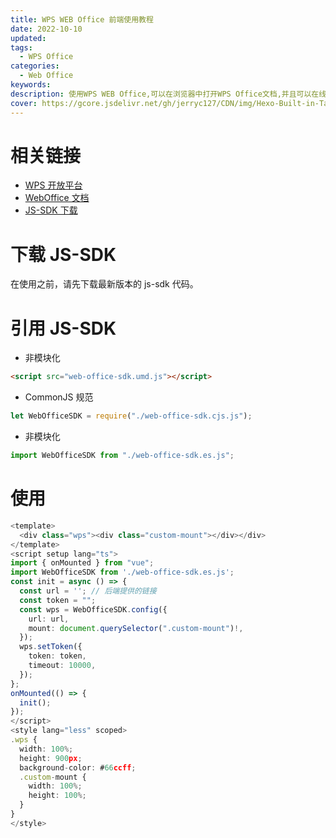 ```yaml
---
title: WPS WEB Office 前端使用教程
date: 2022-10-10
updated:
tags:
  - WPS Office
categories:
  - Web Office
keywords:
description: 使用WPS WEB Office,可以在浏览器中打开WPS Office文档,并且可以在线编辑,保存,打印等操作,本文将介绍如何在前端使用WPS WEB Office.
cover: https://gcore.jsdelivr.net/gh/jerryc127/CDN/img/Hexo-Built-in-Tag-Plugins-COVER.png
---
```


# 相关链接

- [WPS 开放平台](https://open.wps.cn/)
- [WebOffice 文档](https://wwo.wps.cn/docs/)
- [JS-SDK 下载](https://wwo.wps.cn/docs/update-log/jssdk/)

# 下载 JS-SDK

在使用之前，请先下载最新版本的 js-sdk 代码。

# 引用 JS-SDK

- 非模块化

```html
<script src="web-office-sdk.umd.js"></script>
```

- CommonJS 规范

```js
let WebOfficeSDK = require("./web-office-sdk.cjs.js");
```

- 非模块化

```ts
import WebOfficeSDK from "./web-office-sdk.es.js";
```

# 使用

```ts
<template>
  <div class="wps"><div class="custom-mount"></div></div>
</template>
<script setup lang="ts">
import { onMounted } from "vue";
import WebOfficeSDK from './web-office-sdk.es.js';
const init = async () => {
  const url = ''; // 后端提供的链接
  const token = "";
  const wps = WebOfficeSDK.config({
    url: url,
    mount: document.querySelector(".custom-mount")!,
  });
  wps.setToken({
    token: token,
    timeout: 10000,
  });
};
onMounted(() => {
  init();
});
</script>
<style lang="less" scoped>
.wps {
  width: 100%;
  height: 900px;
  background-color: #66ccff;
  .custom-mount {
    width: 100%;
    height: 100%;
  }
}
</style>
```
